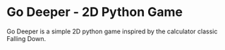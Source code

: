 Go Deeper - 2D Python Game
=========================


Go Deeper is a simple 2D python game inspired by the calculator classic Falling Down.